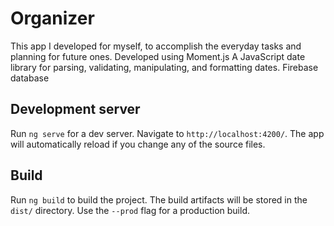 # Organizer

This app I developed for myself, to accomplish the everyday tasks and planning for future ones. 
Developed using Moment.js A JavaScript date library for parsing, validating, manipulating, and formatting dates.
Firebase database

## Development server

Run `ng serve` for a dev server. Navigate to `http://localhost:4200/`. The app will automatically reload if you change any of the source files.

## Build

Run `ng build` to build the project. The build artifacts will be stored in the `dist/` directory. Use the `--prod` flag for a production build.
